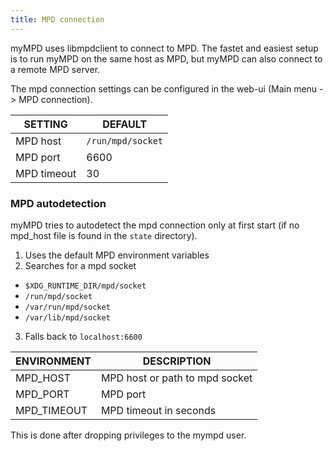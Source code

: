 ```yaml
---
title: MPD connection
---
```


myMPD uses libmpdclient to connect to MPD. The fastet and easiest setup is to run myMPD on the same host as MPD, but myMPD can also connect to a remote MPD server.

The mpd connection settings can be configured in the web-ui (Main menu -> MPD connection).

| SETTING | DEFAULT |
| ------- | ------- |
| MPD host | `/run/mpd/socket` |
| MPD port | 6600 |
| MPD timeout | 30 |

### MPD autodetection

myMPD tries to autodetect the mpd connection only at first start (if no mpd_host file is found in the `state` directory).

1. Uses the default MPD environment variables
2. Searches for a mpd socket
  - `$XDG_RUNTIME_DIR/mpd/socket`
  - `/run/mpd/socket`
  - `/var/run/mpd/socket`
  - `/var/lib/mpd/socket`
3. Falls back to `localhost:6600`

| ENVIRONMENT | DESCRIPTION |
| ----------- | ----------- |
| MPD_HOST | MPD host or path to mpd socket |
| MPD_PORT | MPD port |
| MPD_TIMEOUT | MPD timeout in seconds |

This is done after dropping privileges to the mympd user.

